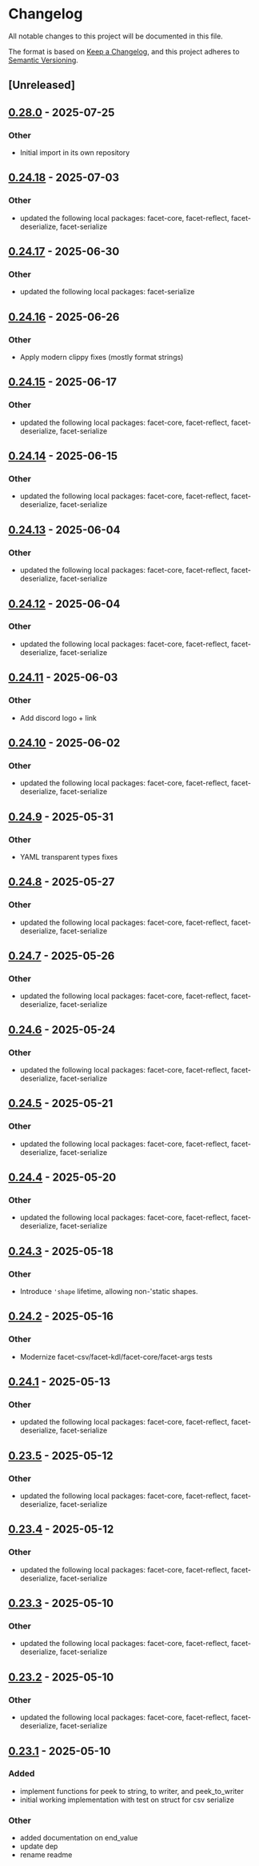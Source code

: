 # Changelog

All notable changes to this project will be documented in this file.

The format is based on [Keep a Changelog](https://keepachangelog.com/en/1.0.0/),
and this project adheres to [Semantic Versioning](https://semver.org/spec/v2.0.0.html).

## [Unreleased]

## [0.28.0](https://github.com/facet-rs/facet-csv/compare/v0.24.18...v0.28.0) - 2025-07-25

### Other

- Initial import in its own repository

## [0.24.18](https://github.com/facet-rs/facet/compare/facet-csv-v0.24.17...facet-csv-v0.24.18) - 2025-07-03

### Other

- updated the following local packages: facet-core, facet-reflect, facet-deserialize, facet-serialize

## [0.24.17](https://github.com/facet-rs/facet/compare/facet-csv-v0.24.16...facet-csv-v0.24.17) - 2025-06-30

### Other

- updated the following local packages: facet-serialize

## [0.24.16](https://github.com/facet-rs/facet/compare/facet-csv-v0.24.15...facet-csv-v0.24.16) - 2025-06-26

### Other

- Apply modern clippy fixes (mostly format strings)

## [0.24.15](https://github.com/facet-rs/facet/compare/facet-csv-v0.24.14...facet-csv-v0.24.15) - 2025-06-17

### Other

- updated the following local packages: facet-core, facet-reflect, facet-deserialize, facet-serialize

## [0.24.14](https://github.com/facet-rs/facet/compare/facet-csv-v0.24.13...facet-csv-v0.24.14) - 2025-06-15

### Other

- updated the following local packages: facet-core, facet-reflect, facet-deserialize, facet-serialize

## [0.24.13](https://github.com/facet-rs/facet/compare/facet-csv-v0.24.12...facet-csv-v0.24.13) - 2025-06-04

### Other

- updated the following local packages: facet-core, facet-reflect, facet-deserialize, facet-serialize

## [0.24.12](https://github.com/facet-rs/facet/compare/facet-csv-v0.24.11...facet-csv-v0.24.12) - 2025-06-04

### Other

- updated the following local packages: facet-core, facet-reflect, facet-deserialize, facet-serialize

## [0.24.11](https://github.com/facet-rs/facet/compare/facet-csv-v0.24.10...facet-csv-v0.24.11) - 2025-06-03

### Other

- Add discord logo + link

## [0.24.10](https://github.com/facet-rs/facet/compare/facet-csv-v0.24.9...facet-csv-v0.24.10) - 2025-06-02

### Other

- updated the following local packages: facet-core, facet-reflect, facet-deserialize, facet-serialize

## [0.24.9](https://github.com/facet-rs/facet/compare/facet-csv-v0.24.8...facet-csv-v0.24.9) - 2025-05-31

### Other

- YAML transparent types fixes

## [0.24.8](https://github.com/facet-rs/facet/compare/facet-csv-v0.24.7...facet-csv-v0.24.8) - 2025-05-27

### Other

- updated the following local packages: facet-core, facet-reflect, facet-deserialize, facet-serialize

## [0.24.7](https://github.com/facet-rs/facet/compare/facet-csv-v0.24.6...facet-csv-v0.24.7) - 2025-05-26

### Other

- updated the following local packages: facet-core, facet-reflect, facet-deserialize, facet-serialize

## [0.24.6](https://github.com/facet-rs/facet/compare/facet-csv-v0.24.5...facet-csv-v0.24.6) - 2025-05-24

### Other

- updated the following local packages: facet-core, facet-reflect, facet-deserialize, facet-serialize

## [0.24.5](https://github.com/facet-rs/facet/compare/facet-csv-v0.24.4...facet-csv-v0.24.5) - 2025-05-21

### Other

- updated the following local packages: facet-core, facet-reflect, facet-deserialize, facet-serialize

## [0.24.4](https://github.com/facet-rs/facet/compare/facet-csv-v0.24.3...facet-csv-v0.24.4) - 2025-05-20

### Other

- updated the following local packages: facet-core, facet-reflect, facet-deserialize, facet-serialize

## [0.24.3](https://github.com/facet-rs/facet/compare/facet-csv-v0.24.2...facet-csv-v0.24.3) - 2025-05-18

### Other

- Introduce `'shape` lifetime, allowing non-'static shapes.

## [0.24.2](https://github.com/facet-rs/facet/compare/facet-csv-v0.24.1...facet-csv-v0.24.2) - 2025-05-16

### Other

- Modernize facet-csv/facet-kdl/facet-core/facet-args tests

## [0.24.1](https://github.com/facet-rs/facet/compare/facet-csv-v0.24.0...facet-csv-v0.24.1) - 2025-05-13

### Other

- updated the following local packages: facet-core, facet-reflect, facet-deserialize, facet-serialize

## [0.23.5](https://github.com/facet-rs/facet/compare/facet-csv-v0.23.4...facet-csv-v0.23.5) - 2025-05-12

### Other

- updated the following local packages: facet-core, facet-reflect, facet-deserialize, facet-serialize

## [0.23.4](https://github.com/facet-rs/facet/compare/facet-csv-v0.23.3...facet-csv-v0.23.4) - 2025-05-12

### Other

- updated the following local packages: facet-core, facet-reflect, facet-deserialize, facet-serialize

## [0.23.3](https://github.com/facet-rs/facet/compare/facet-csv-v0.23.2...facet-csv-v0.23.3) - 2025-05-10

### Other

- updated the following local packages: facet-core, facet-reflect, facet-deserialize, facet-serialize

## [0.23.2](https://github.com/facet-rs/facet/compare/facet-csv-v0.23.1...facet-csv-v0.23.2) - 2025-05-10

### Other

- updated the following local packages: facet-core, facet-reflect, facet-deserialize, facet-serialize

## [0.23.1](https://github.com/facet-rs/facet/releases/tag/facet-csv-v0.23.1) - 2025-05-10

### Added

- implement functions for peek to string, to writer, and peek_to_writer
- initial working implementation with test on struct for csv serialize

### Other

- added documentation on end_value
- update dep
- rename readme
